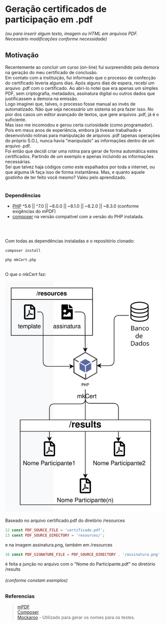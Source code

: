 # Geração certificados de participação em .pdf    
###### (ou para inserir algum texto, imagem ou HTML em arquivos PDF. Necessário modificações conforme necessidade)
## Motivação
Recentemente ao concluir um curso (on-line) fui surpreendido pela demora na geração do meu certificado de conclusão.  
Em contato com a instituição, fui informado que o processo de confecção do certificado leveria alguns dias. Após alguns dias de espera, recebi um arquivo .pdf com o certificado. Ao abri-lo notei que era apenas um símples PDF, sem criptografia, metadados, assinatura digital ou outros dados que justificassem a demora na emissão.  
Logo imaginei que, talves, o processo fosse manual ao invés de automatizado. Não que seja necessário um sistema só pra fazer isso. No pior dos casos um editor avançado de textos, que gere arquivos .pdf, já é o suficiente.  
Mas isso me incomodou e gerou certa curiosidade (como programador). Pois em meus anos de experiência, embora já tivesse trabalhado e desenvolvido rotinas para manipulação de arquivos .pdf (apenas operações do próprio S.O.), nunca havia "manipulado" as informações dentro de um arquivo .pdf.  
Foi então que decidi criar uma rotina para gerar de forma automática estes certificados. Partindo de um exemplo e apenas incluindo as informações necessárias.  
Sei que talvez haja códigos como este espalhados por toda a internet, ou que alguma IA faça isso de forma instantânea. Mas, e quanto aquele gostinho de ter feito você mesmo? Valeu pelo aprendizado.
<br>
<br>
### Dependências
- [PHP](https://www.php.net/) ^5.6 || ^7.0 || ~8.0.0 || ~8.1.0 || ~8.2.0 || ~8.3.0 (conforme exigências do mPDF)
- [composer](https://getcomposer.org/) na versão compatível com a versão do PHP instalada.
<br>
<br>

Com todas as dependências instaladas e o repositório clonado:  
```
composer install
```
```
php mkCert.php
``` 
<br>
O que o mkCert faz:  

![diagram.jpeg](diagram.jpeg)
<br>
<br>
Baseado no arquivo certificado.pdf do diretório /resources

```php
12 const PDF_SOURCE_FILE = 'certificado.pdf';
13 const PDF_SOURCE_DIRECTORY = 'resources/';
```  
e na imagem assinatura.png, também em /resources
```php
16 const PDF_SIGNATURE_FILE = PDF_SOURCE_DIRECTORY . '/assinatura.png';
```  
é feita a junção no arquivo com o "Nome do Participante.pdf" no diretório /results
###### (conforme constam exemplos)  

### Referencias  
>[mPDF](https://github.com/mpdf/mpdf)  
>[Composer](https://getcomposer.org/)  
>[Mockaroo](https://www.mockaroo.com/?utm_source=pocket_saves) - Utilizado para gerar os nomes para os testes.  
